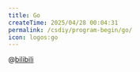 ```yaml
---
title: Go
createTime: 2025/04/28 00:04:31
permalink: /csdiy/program-begin/go/
icon: logos:go
---
```


@[bilibili](BV1gf4y1r79E)
